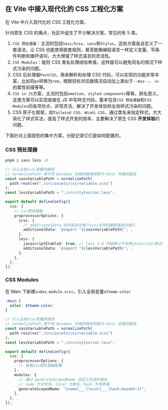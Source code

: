 ## 在 Vite 中接入现代化的 CSS 工程化方案

在 Vite 中介入现代化的 CSS 工程化方案。

针对原生 CSS 的痛点，社区中诞生了不少解决方案，常见的有 5 类。

1. `CSS 预处理器`：主流的包括`Sass/Scss`、`Less`和`Stylus`，这些方案各自定义了一套语法，让 CSS 也能使用嵌套规则，甚至能像编程语言一样定义变量、写条件判断和循环语句，大大增强了样式语言的灵活性。
2. `CSS Modules`：能将 CSS 类名处理成哈希值，这样就可以避免同名的情况下样式污染的问题。
3. CSS 后处理器`PostCSS`，用来解析和处理 CSS 代码，可以实现的功能非常丰富，比如将`px`转换为`rem`，根据目标浏览器情况自动加上类似于`--moz--`、`-o-`的属性前缀等等。
4. `CSS in JS`方案，主流的包括`emotion`、`styled-components`等等，顾名思义，这类方案可以实现直接在 JS 中写样式代码，基本包含`CSS 预处理器`和`CSS Modules`的各项优点，非常灵活，解决了开发体验和全局样式污染的问题。
5. CSS 原子化框架，如`Tailwind CSS`、`Windi CSS`，通过类名来指定样式，大大简化了样式写法，提高了样式开发的效率，主要解决了原生 CSS **开发体验**的问题。

下面针对上面提到的集中方案，分配记录它们是如何配置的。

### CSS 预处理器

```bash
pnpm i sass less -D
```

```ts
// 引入全局scss变量的路径
// normalizePath 用于将 Windows 风格的路径转换为 Unix 风格的路径
const sassVariablePath = normalizePath(
  path.resolve("./src/assets/css/variable.scss")
);
const lessVariablePath = "./src/styles/var.less";

export default defineConfig({
  css: {
    // css预处理器
    preprocessorOptions: {
      scss: {
        // additionalData 的内容会在每个scss文件的最前面自动插入
        additionalData: `@import "${sassVariablePath}";`,
      },
      less: {
        javascriptEnabled: true, // less 3.0 开始默认不支持javascript表达式，需要手动设置
        additionalData: `@import "${lessVariablePath}";`,
      },
    },
  },
});
```

### CSS Modules

在 Main 下新建`index.module.scss`，引入全局变量`$theme-color`

```scss
.main {
  color: $theme-color;
}
```

```ts
// 引入全局scss变量的路径
// normalizePath 用于将 Windows 风格的路径转换为 Unix 风格的路径
const sassVariablePath = normalizePath(
  path.resolve("./src/assets/css/variable.scss")
);
const lessVariablePath = "./src/styles/var.less";

export default defineConfig({
  css: {
    preprocessorOptions: {
      // 省略css预处理器配置
    },
    modules: {
      // 通过 generateScopedName 自定义生成的类名
      // name 为文件名，local 为类名，hash 为哈希值
      generateScopedName: "[name]___[local]___[hash:base64:5]",
    },
  },
});
```
